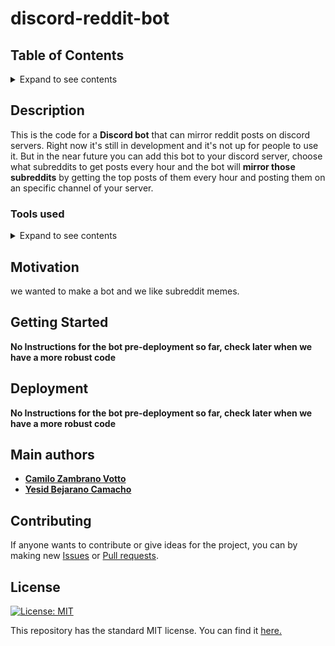 # discord-reddit-bot

## Table of Contents
<details><summary>Expand to see contents</summary>
  <p>

* **[Description](#Description)**<br />
* **[Motivation](#motivation)**<br />
* **[Getting Started](#getting-started)**<br />
* **[Deployment](#deployment)**<br />
* **[Author](#author)**<br />
* **[Contributing](#contributing)**<br />
* **[License](#license)**<br />

</p>
</details>


## Description
This is the code for a **Discord bot** that can mirror reddit posts on discord servers. Right now it's still in development and it's not up for people to use it. But in the near future you can add this bot to your discord server, choose what subreddits to get posts every hour and the bot will **mirror those subreddits** by getting the top posts of them every hour and posting them on an specific channel of your server. 

### Tools used
<details><summary>Expand to see contents</summary>
  <p>

* **Node.Js:** For the JS coding of the bot.<br />
* **snoowrap:** As a js wrapper for the reddit api.<br /> 
* **Discord.js:** As the wrapper for the Discord API (you can fin it [here](https://github.com/discordjs/discord.js/)).<br />
* **dotenv:** To load the .env file variables into the process enviroment.<br />
* **Express:** For a webserver that can check the bot.<br />

</p>
</details>

## Motivation
we wanted to make a bot and we like subreddit memes.

## Getting Started
**No Instructions for the bot pre-deployment so far, check later when we have a more robust code**

## Deployment
**No Instructions for the bot pre-deployment so far, check later when we have a more robust code**

## Main authors
* [__Camilo Zambrano Votto__](https://github.com/cawolfkreo)
* [__Yesid Bejarano Camacho__](https://github.com/yabejarano10)

## Contributing
If anyone wants to contribute or give ideas for the project, you can by making new [Issues](https://github.com/cawolfkreo/discord-reddit-bot/issues) or [Pull requests](https://github.com/cawolfkreo/discord-reddit-bot/pulls).

## License
[![License: MIT](https://img.shields.io/badge/License-MIT-yellow.svg)](https://opensource.org/licenses/MIT)

This repository has the standard MIT license. You can find it [here.](https://github.com/cawolfkreo/Spam-people-bot/blob/master/LICENSE)